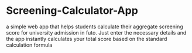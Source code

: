 # Screening-Calculator-App
a simple web app that helps students calculate their aggregate screening score for university admission in futo. Just enter the necessary details and the app instantly calculates your total score based on the standard calculation formula
